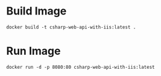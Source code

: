 # Build Image
`docker build -t csharp-web-api-with-iis:latest .`


# Run Image
`docker run -d -p 8080:80 csharp-web-api-with-iis:latest`